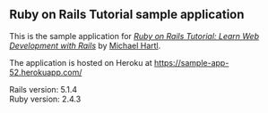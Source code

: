 ## Ruby on Rails Tutorial sample application

This is the sample application for
[*Ruby on Rails Tutorial:
Learn Web Development with Rails*](http://www.railstutorial.org/)
by [Michael Hartl](http://www.michaelhartl.com/).  

The application is hosted on Heroku at https://sample-app-52.herokuapp.com/  

Rails version: 5.1.4  
Ruby version: 2.4.3
